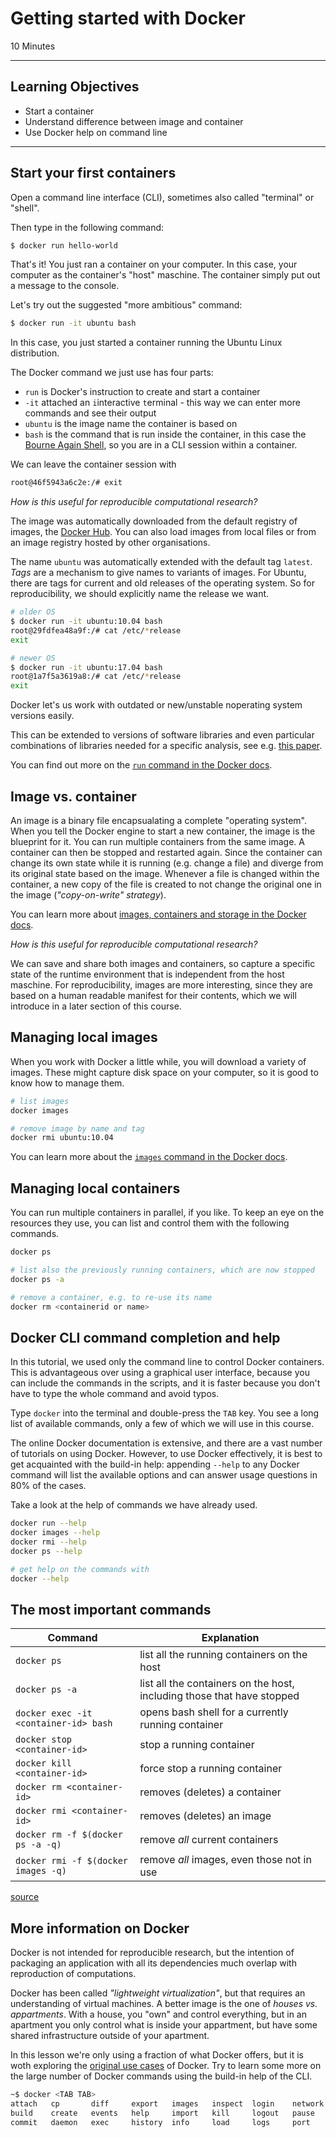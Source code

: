 #  Getting started with Docker

10 Minutes

-------------------------

## Learning Objectives

* Start a container
* Understand difference between image and container
* Use Docker help on command line

----------------------------------------------------

## Start your first containers

Open a command line interface (CLI), sometimes also called "terminal" or "shell".

Then type in the following command:

```bash
$ docker run hello-world
```

That's it! You just ran a container on your computer.
In this case, your computer as the container's "host" maschine.
The container simply put out a message to the console.

Let's try out the suggested "more ambitious" command:

```bash
$ docker run -it ubuntu bash
```

In this case, you just started a container running the Ubuntu Linux distribution.

The Docker command we just use has four parts:

- `run` is Docker's instruction to create and start a container
- `-it` attached an `i`interactive `t`erminal - this way we can enter more commands and see their output
- `ubuntu` is the image name the container is based on
- `bash` is the command that is run inside the container, in this case the [Bourne Again Shell](https://en.wikipedia.org/wiki/Bash_(Unix_shell)), so you are in a CLI session within a container.

We can leave the container session with

```bash
root@46f5943a6c2e:/# exit
```

_How is this useful for reproducible computational research?_

The image was automatically downloaded from the default registry of images, the [Docker Hub](https://hub.docker.com).
You can also load images from local files or from an image registry hosted by other organisations.

The name `ubuntu` was automatically extended with the default tag `latest`.
_Tags_ are a mechanism to give names to variants of images.
For Ubuntu, there are tags for current and old releases of the operating system.
So for reproducibility, we should explicitly name the release we want.

```bash
# older OS
$ docker run -it ubuntu:10.04 bash
root@29fdfea48a9f:/# cat /etc/*release
exit

# newer OS
$ docker run -it ubuntu:17.04 bash
root@1a7f5a3619a8:/# cat /etc/*release
exit
```

Docker let's us work with outdated or new/unstable noperating system versions easily.

This can be extended to versions of software libraries and even particular combinations of libraries needed for a specific analysis, see e.g. [this paper](http://dx.doi.org/10.3390/rs9030290).

You can find out more on the [`run` command in the Docker docs](https://docs.docker.com/engine/reference/run/).

<!-- remove all exited containers: docker rm $(docker ps -q -f status=exited) -->

## Image vs. container

An image is a binary file encapsualating a complete "operating system".
When you tell the Docker engine to start a new container, the image is the blueprint for it.
You can run multiple containers from the same image.
A container can then be stopped and restarted again.
Since the container can change its own state while it is running (e.g. change a file) and diverge from its original state based on the image.
Whenever a file is changed within the container, a new copy of the file is created to not change the original one in the image (_"copy-on-write" strategy_).

You can learn more about [images, containers and storage in the Docker docs](https://docs.docker.com/engine/userguide/storagedriver/imagesandcontainers/).

_How is this useful for reproducible computational research?_

We can save and share both images and containers, so capture a specific state of the runtime environment that is independent from the host maschine.
For reproducibility, images are more interesting, since they are based on a human readable manifest for their contents, which we will introduce in a later section of this course.

## Managing local images

When you work with Docker a little while, you will download a variety of images.
These might capture disk space on your computer, so it is good to know how to manage them.

```bash
# list images
docker images

# remove image by name and tag
docker rmi ubuntu:10.04
```

You can learn more about the [`images` command in the Docker docs](https://docs.docker.com/engine/reference/commandline/images/).

## Managing local containers

You can run multiple containers in parallel, if you like.
To keep an eye on the resources they use, you can list and control them with the following commands.

```bash
docker ps

# list also the previously running containers, which are now stopped
docker ps -a

# remove a container, e.g. to re-use its name
docker rm <containerid or name>
```

## Docker CLI command completion and help

In this tutorial, we used only the command line to control Docker containers.
This is advantageous over using a graphical user interface, because you can include the commands in the scripts, and it is faster because you don't have to type the whole command and avoid typos.

Type `docker` into the terminal and double-press the `TAB` key.
You see a long list of available commands, only a few of which we will use in this course.

The online Docker documentation is extensive, and there are a vast number of tutorials on using Docker.
However, to use Docker effectively, it is best to get acquainted with the build-in help:
appending `--help` to any Docker command will list the available options and can answer usage questions in 80% of the cases.

Take a look at the help of commands we have already used.

```bash
docker run --help
docker images --help
docker rmi --help
docker ps --help

# get help on the commands with
docker --help
```

## The most important commands

 **Command** | **Explanation** 
 ----- | -----
`docker ps` | list all the running containers on the host
`docker ps -a` | list all the containers on the host, including those that have stopped
`docker exec -it <container-id> bash` | opens bash shell for a currently running container
`docker stop <container-id>` | stop a running container
`docker kill <container-id>` | force stop a running container
`docker rm <container-id>` | removes (deletes) a container
`docker rmi <container-id>` | removes (deletes) an image
`docker rm -f $(docker ps -a -q)` | remove _all_ current containers
`docker rmi -f $(docker images -q)` | remove _all_ images, even those not in use

[source](https://benmarwick.github.io/UW-eScience-docker-for-reproducible-research/#11)

## More information on Docker

Docker is not intended for reproducible research, but the intention of packaging an application with all its dependencies much overlap with reproduction of computations.

Docker has been called _"lightweight virtualization"_, but that requires an understanding of virtual machines.
A better image is the one of _houses vs. appartments_. With a house, you "own" and control everything, but in an apartment you only control what is inside your appartment, but have some shared infrastructure outside of your apartment.

In this lesson we're only using a fraction of what Docker offers, but it is woth exploring the [original use cases](https://www.doLearncker.com/what-docker) of Docker.
Try to learn some more on the large number of Docker commands using the build-in help of the CLI.

```bash
~$ docker <TAB TAB>
attach   cp       diff     export   images   inspect  login    network  ps       rename   rmi      search   stop     unpause  volume
build    create   events   help     import   kill     logout   pause    pull     restart  run      start    tag      update   wait
commit   daemon   exec     history  info     load     logs     port     push     rm       save     stats    top      version
```

<!--
Next: [Working with OpenRefine](01-working-with-openrefine.html)
-->